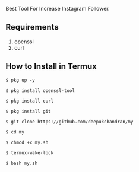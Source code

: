 
Best Tool For Increase Instagram Follower.

## Requirements
1. openssl
2. curl

## How to Install in Termux

`$ pkg up -y`

`$ pkg install openssl-tool`

`$ pkg install curl`

`$ pkg install git`

`$ git clone https://github.com/deepukchandran/my`

`$ cd my`

`$ chmod +x my.sh`

`$ termux-wake-lock`

`$ bash my.sh`



